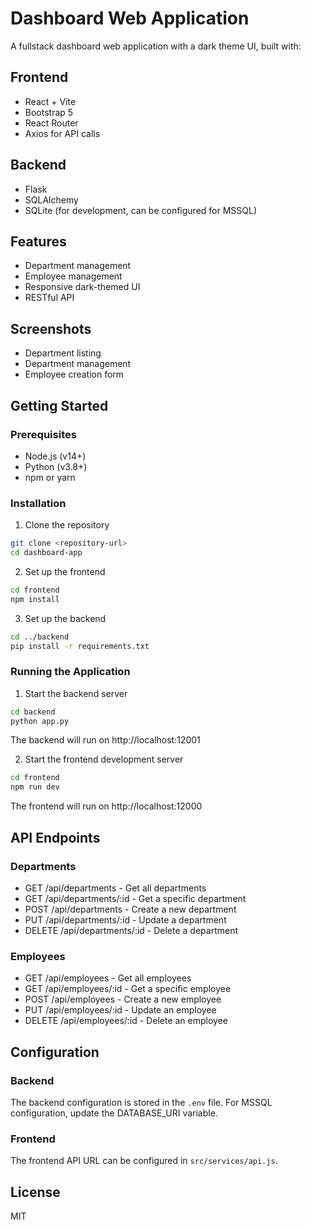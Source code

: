 # Dashboard Web Application

A fullstack dashboard web application with a dark theme UI, built with:

## Frontend
- React + Vite
- Bootstrap 5
- React Router
- Axios for API calls

## Backend
- Flask
- SQLAlchemy
- SQLite (for development, can be configured for MSSQL)

## Features
- Department management
- Employee management
- Responsive dark-themed UI
- RESTful API

## Screenshots
- Department listing
- Department management
- Employee creation form

## Getting Started

### Prerequisites
- Node.js (v14+)
- Python (v3.8+)
- npm or yarn

### Installation

1. Clone the repository
```bash
git clone <repository-url>
cd dashboard-app
```

2. Set up the frontend
```bash
cd frontend
npm install
```

3. Set up the backend
```bash
cd ../backend
pip install -r requirements.txt
```

### Running the Application

1. Start the backend server
```bash
cd backend
python app.py
```
The backend will run on http://localhost:12001

2. Start the frontend development server
```bash
cd frontend
npm run dev
```
The frontend will run on http://localhost:12000

## API Endpoints

### Departments
- GET /api/departments - Get all departments
- GET /api/departments/:id - Get a specific department
- POST /api/departments - Create a new department
- PUT /api/departments/:id - Update a department
- DELETE /api/departments/:id - Delete a department

### Employees
- GET /api/employees - Get all employees
- GET /api/employees/:id - Get a specific employee
- POST /api/employees - Create a new employee
- PUT /api/employees/:id - Update an employee
- DELETE /api/employees/:id - Delete an employee

## Configuration

### Backend
The backend configuration is stored in the `.env` file. For MSSQL configuration, update the DATABASE_URI variable.

### Frontend
The frontend API URL can be configured in `src/services/api.js`.

## License
MIT